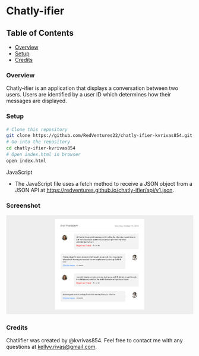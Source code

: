 # Chatly-ifier

## Table of Contents
- [Overview](#Overview)
- [Setup](#Setup)
- [Credits](#Credits)

### Overview
Chatly-ifier is an application that displays a conversation between two users. Users are identified by a user ID which determines how their messages are displayed.

### Setup

```bash
# Clone this repository
git clone https://github.com/RedVentures22/chatly-ifier-kvrivas854.git
# Go into the repository
cd chatly-ifier-kvrivas854
# Open index.html in browser
open index.html

```

JavaScript
- The JavaScript file uses a fetch method to receive a JSON object from a JSON API at https://redventures.github.io/chatly-ifier/api/v1.json.

### Screenshot
![ScreenShot](./img/Chatly-ifier_Screenshot.png)

### Credits
Chatlifier was created by @kvrivas854. Feel free to contact me with any questions at kellyv.rivas@gmail.com.
